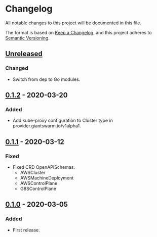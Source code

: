 # Changelog

All notable changes to this project will be documented in this file.

The format is based on [Keep a Changelog](https://keepachangelog.com/en/1.0.0/),
and this project adheres to [Semantic Versioning](https://semver.org/spec/v2.0.0.html).

## [Unreleased]

### Changed

- Switch from dep to Go modules.



## [0.1.2] - 2020-03-20

### Added

- Add kube-proxy configuration to Cluster type in provider.giantswarm.io/v1alpha1.



## [0.1.1] - 2020-03-12

### Fixed

- Fixed CRD OpenAPISchemas.
  - AWSCluster
  - AWSMachineDeployment
  - AWSControlPlane
  - G8SControlPlane



## [0.1.0] - 2020-03-05

### Added

- First release.



[Unreleased]: https://github.com/giantswarm/apiextensions/compare/v0.1.2...HEAD
[0.1.2]: https://github.com/giantswarm/apiextensions/releases/tag/v0.1.1...v0.1.2
[0.1.1]: https://github.com/giantswarm/apiextensions/releases/tag/v0.1.0...v0.1.1
[0.1.0]: https://github.com/giantswarm/apiextensions/releases/tag/v0.1.0
